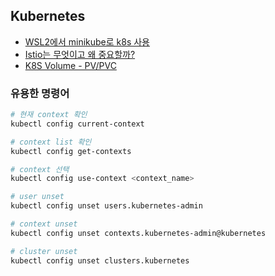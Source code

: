## Kubernetes

- [WSL2에서 minikube로 k8s 사용](https://mini.jellypo.pe.kr/wp/?p=11205)
- [Istio는 무엇이고 왜 중요할까?](https://www.linkedin.com/pulse/istio%EB%8A%94-%EB%AC%B4%EC%97%87%EC%9D%B4%EA%B3%A0-%EC%99%9C-%EC%A4%91%EC%9A%94%ED%95%A0%EA%B9%8C-sean-lee/?originalSubdomain=kr)
- [K8S Volume - PV/PVC](https://kimjingo.tistory.com/153)

### 유용한 명령어

```bash
# 현재 context 확인
kubectl config current-context

# context list 확인
kubectl config get-contexts

# context 선택
kubectl config use-context <context_name>

# user unset
kubectl config unset users.kubernetes-admin

# context unset
kubectl config unset contexts.kubernetes-admin@kubernetes

# cluster unset
kubectl config unset clusters.kubernetes
```
